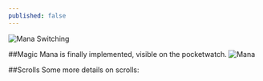 ```yaml
---
published: false
---
```



![Mana Switching]()
<!--excerpt-->

##Magic
Mana is finally implemented, visible on the pocketwatch.
![Mana]()

##Scrolls
Some more details on scrolls:

>